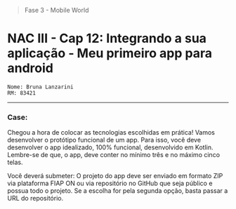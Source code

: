 > Fase 3 - Mobile World
>
# NAC III - Cap 12: Integrando a sua aplicação - Meu primeiro app para android
```
Nome: Bruna Lanzarini
RM: 83421
```
-------------------

### Case: 
Chegou a hora de colocar as tecnologias escolhidas em prática! Vamos desenvolver o protótipo funcional de um app. Para isso, você deve desenvolver o app idealizado, 100% funcional, desenvolvido em Kotlin. Lembre-se de que, o app, deve conter no mínimo três e no máximo cinco telas. 
<p>Você deverá submeter: O projeto do app deve ser enviado em formato ZIP via plataforma FIAP ON ou via repositório no GitHub que seja público e possua todo o projeto. Se a escolha for pela segunda opção, basta passar a URL do repositório. </p>
